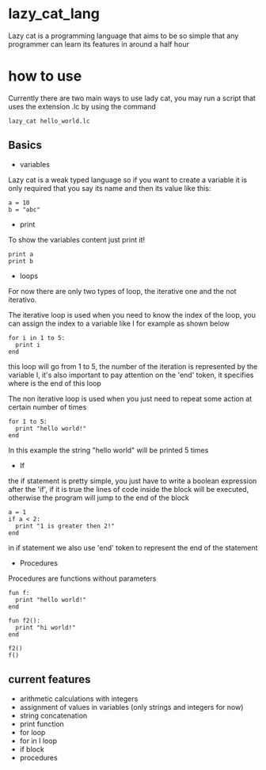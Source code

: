 # lazy_cat_lang

Lazy cat is a programming language that aims to be so simple that any programmer can learn its features in around a half hour

# how to use

Currently there are two main ways to use lady cat, you may run a script that uses the extension .lc by using the command

```
lazy_cat hello_world.lc
```

## Basics

* variables

Lazy cat is a weak typed language so if you want to create a variable it is only required that you say its name and then its value like this:

```
a = 10
b = "abc"
```
* print

To show the variables content just print it!

```
print a
print b
```

* loops

For now there are only two types of loop, the iterative one and the not iterativo.

The iterative loop is used when you need to know the index of the loop, you can assign the index to a variable like I for example as shown below

```
for i in 1 to 5:
  print i
end
```

this loop will go from 1 to 5, the number of the iteration is represented by the variable I, it's also important to pay attention on the 'end' token, it specifies where is the end of this loop

The non iterative loop is used when you just need to repeat some action at certain number of times

```
for 1 to 5:
  print "hello world!"
end
```

In this example the string "hello world" will be printed 5 times

* If

the if statement is pretty simple, you just have to write a boolean expression after the 'if', if it is true the lines of code inside the block will be executed, otherwise the program will jump to the end of the block

```
a = 1
if a < 2:
  print "1 is greater then 2!"
end
```

in if statement we also use 'end' token to represent the end of the statement

* Procedures

Procedures are functions without parameters

```
fun f:
  print "hello world!"
end

fun f2():
  print "hi world!"
end

f2()
f()
```

## current features

* arithmetic calculations with integers
* assignment of values in variables (only strings and integers for now)
* string concatenation
* print function
* for loop
* for in I loop
* if block
* procedures
